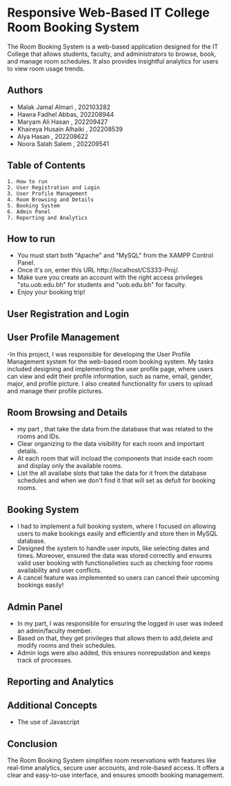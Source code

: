 
# Responsive Web-Based IT College Room Booking System
The Room Booking System is a web-based application designed for the IT College that allows students, faculty, and administrators to browse, book, and manage room schedules. It also provides insightful analytics for users to view room usage trends.

## Authors
- Malak Jamal Almari , 202103282
- Hawra Fadhel Abbas, 202208944
- Maryam Ali Hasan , 202209427
- Khaireya Husain Alhaiki , 202208539
- Alya Hasan , 202208622
- Noora Salah Salem , 202209541
## Table of Contents
    1. How to run
    2. User Registration and Login
    3. User Profile Management
    4. Room Browsing and Details
    5. Booking System
    6. Admin Panel
    7. Reporting and Analytics


## How to run
- You must start both "Apache" and "MySQL" from the XAMPP Control Panel.
- Once it's on, enter this URL http://localhost/CS333-Proj/.
- Make sure you create an account with the right access privileges "stu.uob.edu.bh" for students and "uob.edu.bh" for faculty.
- Enjoy your booking trip!
## User Registration and Login
## User Profile Management
-In this project, I was responsible for developing the User Profile Management system for the web-based room booking system. My tasks included designing and implementing the user profile page, where users can view and edit their profile information, such as name, email, gender, major, and profile picture. I also created functionality for users to upload and manage their profile pictures.
## Room Browsing and Details
- my part , that take the data from the database that was related to the rooms and IDs.
- Clear organizing to the data visibility for each room and important details.
- At each room that will incload the components that inside each room and display only the available rooms.
- List the all availabe slots that take the data for it from the database schedules and when we don't find it that will set as defult for booking rooms.
## Booking System
- I had to implement a full booking system, where I focused on allowing users to make bookings easily and efficiently and store then in MySQL database.
- Designed the system to handle user inputs, like selecting dates and times. Moreover, ensured the data was stored correctly and  ensures valid user booking with functionalieties such as checking foor rooms availability and user conflicts.
- A cancel feature was implemented so users can cancel their upcoming bookings easily!
## Admin Panel
- In my part, I was responsible for ensuring the logged in user was indeed an admin/faculty member.
- Based on that, they get privileges that allows them to add,delete and modify rooms and their schedules.
- Admin logs were also added, this ensures nonrepudation and keeps track of processes.
## Reporting and Analytics
## Additional Concepts
- The use of Javascript
## Conclusion
The Room Booking System simplifies room reservations with features like real-time analytics, secure user accounts, and role-based access. It offers a clear and easy-to-use interface, and ensures smooth booking management. 
